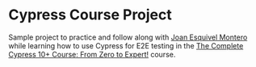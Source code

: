 # Cypress Course Project

Sample project to practice and follow along with [Joan Esquivel Montero](https://www.udemy.com/course/the-complete-cypress-10-e2e-course/#instructor-1) while learning how to use Cypress for E2E testing in the [The Complete Cypress 10+ Course: From Zero to Expert!](https://www.udemy.com/course/the-complete-cypress-10-e2e-course/) course.
